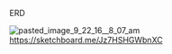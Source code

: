 ERD

![pasted_image_9_22_16__8_07_am](https://cloud.githubusercontent.com/assets/218810/18753884/9ae66ede-809b-11e6-98e3-5e02b89127e7.png)
https://sketchboard.me/Jz7HSHGWbnXC


